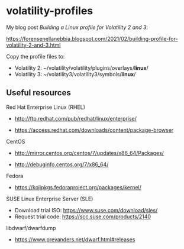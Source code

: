 # volatility-profiles
My blog post *Building a Linux profile for Volatility 2 and 3*:

https://forensenellanebbia.blogspot.com/2021/02/building-profile-for-volatility-2-and-3.html

Copy the profile files to:

- Volatility 2: ~/volatility/volatility/plugins/overlays/**linux**/
- Volatility 3: ~/volatility3/volatility3/symbols/**linux**/

## Useful resources

Red Hat Enterprise Linux (RHEL)

* http://ftp.redhat.com/pub/redhat/linux/enterprise/

* https://access.redhat.com/downloads/content/package-browser

CentOS

* http://mirror.centos.org/centos/7/updates/x86_64/Packages/

* http://debuginfo.centos.org/7/x86_64/

Fedora

* https://kojipkgs.fedoraproject.org/packages/kernel/

SUSE Linux Enterprise Server (SLE)

* Download trial ISO: https://www.suse.com/download/sles/
* Request trial code: https://scc.suse.com/products/2140

libdwarf/dwarfdump

* https://www.prevanders.net/dwarf.html#releases

